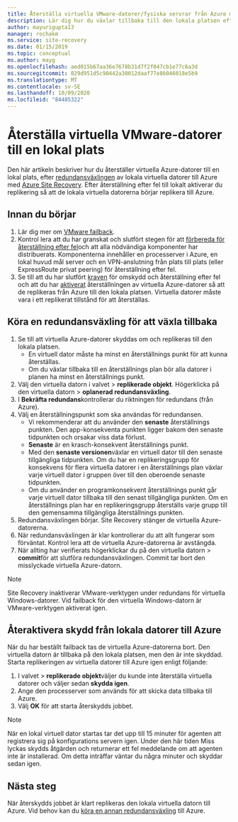 ```yaml
---
title: Återställa virtuella VMware-datorer/fysiska servrar från Azure med Azure Site Recovery
description: Lär dig hur du växlar tillbaka till den lokala platsen efter en redundansväxling till Azure, under haveri beredskap för virtuella VMware-datorer och fysiska servrar till Azure.
author: mayurigupta13
manager: rochakm
ms.service: site-recovery
ms.date: 01/15/2019
ms.topic: conceptual
ms.author: mayg
ms.openlocfilehash: aed015b67aa36e7678b31d7f2f047cb1e77c6a3d
ms.sourcegitcommit: 829d951d5c90442a38012daaf77e86046018e5b9
ms.translationtype: MT
ms.contentlocale: sv-SE
ms.lasthandoff: 10/09/2020
ms.locfileid: "84485322"
---
```

# <a name="fail-back-vmware-vms-to-on-premises-site"></a>Återställa virtuella VMware-datorer till en lokal plats

Den här artikeln beskriver hur du återställer virtuella Azure-datorer till en lokal plats, efter [redundansväxlingen](site-recovery-failover.md) av lokala virtuella datorer till Azure med [Azure Site Recovery](site-recovery-overview.md). Efter återställning efter fel till lokalt aktiverar du replikering så att de lokala virtuella datorerna börjar replikera till Azure.

## <a name="before-you-start"></a>Innan du börjar

1. Lär dig mer om [VMware failback](failover-failback-overview.md#vmwarephysical-reprotectionfailback). 
2. Kontrol lera att du har granskat och slutfört stegen för att [förbereda för återställning efter fel](vmware-azure-prepare-failback.md)och att alla nödvändiga komponenter har distribuerats. Komponenterna innehåller en processerver i Azure, en lokal huvud mål server och en VPN-anslutning från plats till plats (eller ExpressRoute privat peering) för återställning efter fel.
3. Se till att du har slutfört [kraven](vmware-azure-reprotect.md#before-you-begin) för omskydd och återställning efter fel och att du har [aktiverat](vmware-azure-reprotect.md#enable-reprotection) återställningen av virtuella Azure-datorer så att de replikeras från Azure till den lokala platsen. Virtuella datorer måste vara i ett replikerat tillstånd för att återställas.




## <a name="run-a-failover-to-fail-back"></a>Köra en redundansväxling för att växla tillbaka

1. Se till att virtuella Azure-datorer skyddas om och replikeras till den lokala platsen.
    - En virtuell dator måste ha minst en återställnings punkt för att kunna återställas.
    - Om du växlar tillbaka till en återställnings plan bör alla datorer i planen ha minst en återställnings punkt.
2. Välj den virtuella datorn i valvet > **replikerade objekt**. Högerklicka på den virtuella datorn > **oplanerad redundansväxling**.
3. I **Bekräfta redundans**kontrollerar du riktningen för redundans (från Azure).
4. Välj en återställningspunkt som ska användas för redundansen.
    - Vi rekommenderar att du använder den **senaste** återställnings punkten. Den app-konsekventa punkten ligger bakom den senaste tidpunkten och orsakar viss data förlust.
    - **Senaste** är en krasch-konsekvent återställnings punkt.
    - Med den **senaste versionen**växlar en virtuell dator till den senaste tillgängliga tidpunkten. Om du har en replikeringsgrupp för konsekvens för flera virtuella datorer i en återställnings plan växlar varje virtuell dator i gruppen över till den oberoende senaste tidpunkten.
    - Om du använder en programkonsekvent återställnings punkt går varje virtuell dator tillbaka till den senast tillgängliga punkten. Om en återställnings plan har en replikeringsgrupp återställs varje grupp till den gemensamma tillgängliga återställnings punkten.
5. Redundansväxlingen börjar. Site Recovery stänger de virtuella Azure-datorerna.
6. När redundansväxlingen är klar kontrollerar du att allt fungerar som förväntat. Kontrol lera att de virtuella Azure-datorerna är avstängda. 
7. När allting har verifierats högerklickar du på den virtuella datorn > **commit**för att slutföra redundansväxlingen. Commit tar bort den misslyckade virtuella Azure-datorn. 

> [!NOTE]
> Site Recovery inaktiverar VMware-verktygen under redundans för virtuella Windows-datorer. Vid failback för den virtuella Windows-datorn är VMware-verktygen aktiverat igen. 




## <a name="reprotect-from-on-premises-to-azure"></a>Återaktivera skydd från lokala datorer till Azure

När du har beställt failback tas de virtuella Azure-datorerna bort. Den virtuella datorn är tillbaka på den lokala platsen, men den är inte skyddad. Starta replikeringen av virtuella datorer till Azure igen enligt följande:

1. I valvet > **replikerade objekt**väljer du kunde inte återställa virtuella datorer och väljer sedan **skydda igen**.
2. Ange den processerver som används för att skicka data tillbaka till Azure.
3. Välj **OK** för att starta återskydds jobbet.

> [!NOTE]
> När en lokal virtuell dator startas tar det upp till 15 minuter för agenten att registrera sig på konfigurations servern igen. Under den här tiden Miss lyckas skydds åtgärden och returnerar ett fel meddelande om att agenten inte är installerad. Om detta inträffar väntar du några minuter och skyddar sedan igen.

## <a name="next-steps"></a>Nästa steg

När återskydds jobbet är klart replikeras den lokala virtuella datorn till Azure. Vid behov kan du [köra en annan redundansväxling](site-recovery-failover.md) till Azure.

